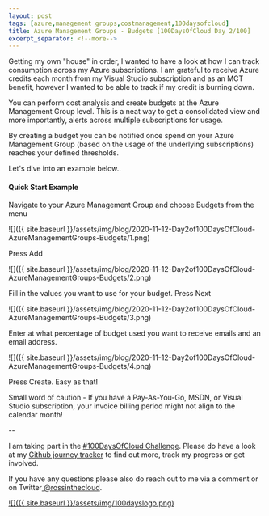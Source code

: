 ```yaml
---
layout: post
tags: [azure,management groups,costmanagement,100daysofcloud]
title: Azure Management Groups - Budgets [100DaysOfCloud Day 2/100] 
excerpt_separator: <!--more-->
---
```

Getting my own "house" in order, I wanted to have a look at how I can track consumption across my Azure subscriptions. I am grateful to receive Azure credits each month from my Visual Studio subscription and as an MCT benefit, however I wanted to be able to track if my credit is burning down. 

You can perform cost analysis and create budgets at the Azure Management Group level. This is a neat way to get a consolidated view and more importantly, alerts across multiple subscriptions for usage.

By creating a budget you can be notified once spend on your Azure Management Group (based on the usage of the underlying subscriptions) reaches your defined thresholds. 

Let's dive into an example below..

<!--more-->

#### Quick Start Example

Navigate to your Azure Management Group and choose Budgets from the menu

![]({{ site.baseurl }}/assets/img/blog/2020-11-12-Day2of100DaysOfCloud-AzureManagementGroups-Budgets/1.png)

Press Add

![]({{ site.baseurl }}/assets/img/blog/2020-11-12-Day2of100DaysOfCloud-AzureManagementGroups-Budgets/2.png)

Fill in the values you want to use for your budget. Press Next

![]({{ site.baseurl }}/assets/img/blog/2020-11-12-Day2of100DaysOfCloud-AzureManagementGroups-Budgets/3.png)

Enter at what percentage of budget used you want to receive emails and an email address.

![]({{ site.baseurl }}/assets/img/blog/2020-11-12-Day2of100DaysOfCloud-AzureManagementGroups-Budgets/4.png)

Press Create. Easy as that!

Small word of caution - If you have a Pay-As-You-Go, MSDN, or Visual Studio subscription, your invoice billing period might not align to the calendar month!

--

I am taking part in the <a href="https://100daysofcloud.com/" target="_blank">#100DaysOfCloud Challenge</a>. Please do have a look at my <a href="https://github.com/rossinthecloud/100DaysOfCloud" target="_blank">Github journey tracker</a> to find out more, track my progress or get involved.

If you have any questions please also do reach out to me via a comment or on Twitter<a href="https://www.twitter.com/rossinthecloud" target="_blank"> @rossinthecloud</a>.

<a href="https://github.com/rossinthecloud/100DaysOfCloud" target="_blank">![]({{ site.baseurl }}/assets/img/100dayslogo.png)</a>

